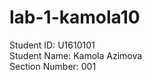 # lab-1-kamola10
Student ID: U1610101                       
Student Name: Kamola Azimova                       
Section Number: 001                        
